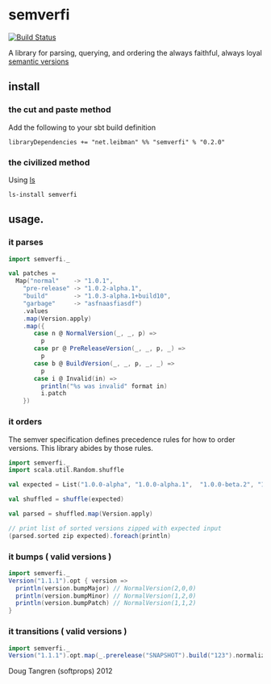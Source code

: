 # semverfi

[![Build Status](https://secure.travis-ci.org/softprops/semverfi.png)](http://travis-ci.org/softprops/semverfi)

A library for parsing, querying, and ordering the always faithful, always loyal [semantic versions][sv]


## install

### the cut and paste method

Add the following to your sbt build definition

    libraryDependencies += "net.leibman" %% "semverfi" % "0.2.0"
    
### the civilized method

Using [ls](https://github.com/softprops/ls#readme)

    ls-install semverfi

## usage.


### it parses


```scala
import semverfi._

val patches =
  Map("normal"    -> "1.0.1",
    "pre-release" -> "1.0.2-alpha.1",
    "build"       -> "1.0.3-alpha.1+build10",
    "garbage"     -> "asfnaasfiasdf")
    .values
    .map(Version.apply)
    .map({
       case n @ NormalVersion(_, _, p) =>
         p
       case pr @ PreReleaseVersion(_, _, p, _) =>
         p
       case b @ BuildVersion(_, _, p, _, _) =>
         p
       case i @ Invalid(in) =>
         println("%s was invalid" format in)
         i.patch
    })
```

### it orders

The semver specification defines precedence rules for how to order versions.
This library abides by those rules.

```scala
import semverfi._
import scala.util.Random.shuffle

val expected = List("1.0.0-alpha", "1.0.0-alpha.1",  "1.0.0-beta.2", "1.0.0-beta.11", "1.0.0-rc.1", "1.0.0-rc.1+build.1", "1.0.0", "1.0.0+0.3.7", "1.3.7+build", "1.3.7+build.2.b8f12d7", "1.3.7+build.11.e0f985a")

val shuffled = shuffle(expected)

val parsed = shuffled.map(Version.apply)

// print list of sorted versions zipped with expected input
(parsed.sorted zip expected).foreach(println)
```

### it bumps ( valid versions )

```scala
import semverfi._
Version("1.1.1").opt { version =>
  println(version.bumpMajor) // NormalVersion(2,0,0)
  println(version.bumpMinor) // NormalVersion(1,2,0)
  println(version.bumpPatch) // NormalVersion(1,1,2)
}
```

### it transitions ( valid versions )

```scala
import semverfi._
Version("1.1.1").opt.map(_.prerelease("SNAPSHOT").build("123").normalize)
```

Doug Tangren (softprops) 2012

[sv]: http://semver.org/
